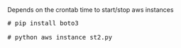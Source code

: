##
Depends on the crontab time to start/stop aws instances

<pre>
# pip install boto3

# python aws_instance_st2.py
</pre>


